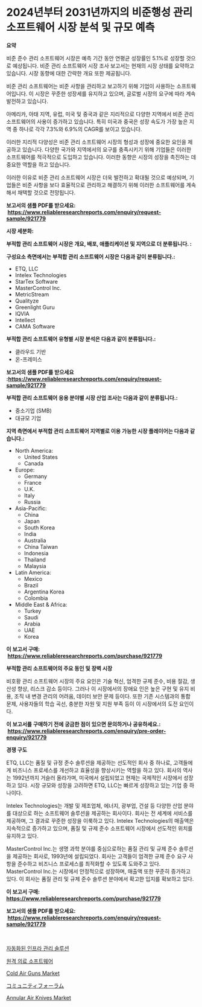 <p><h1>2024년부터 2031년까지의 비준행성 관리 소프트웨어 시장 분석 및 규모 예측</h1></p><p><strong>요약</strong></p>
<p><p>비준 준수 관리 소프트웨어 시장은 예측 기간 동안 연평균 성장률인 5.1%로 성장할 것으로 예상됩니다. 비준 관리 소프트웨어 시장 조사 보고서는 현재의 시장 상태를 요약하고 있습니다. 시장 동향에 대한 간략한 개요 또한 제공됩니다.</p><p>비준 관리 소프트웨어는 비준 사항을 관리하고 보고하기 위해 기업이 사용하는 소프트웨어입니다. 이 시장은 꾸준한 성장세를 유지하고 있으며, 글로벌 시장의 요구에 따라 계속 발전하고 있습니다.</p><p>아메리카, 아태 지역, 유럽, 미국 및 중국과 같은 지리적으로 다양한 지역에서 비준 관리 소프트웨어의 사용이 증가하고 있습니다. 특히 미국과 중국은 성장 속도가 가장 높은 지역 중 하나로 각각 7.3%와 6.9%의 CAGR를 보이고 있습니다.</p><p>이러한 지리적 다양성은 비준 관리 소프트웨어 시장의 형성과 성장에 중요한 요인을 제공하고 있습니다. 다양한 국가와 지역에서의 요구를 충족시키기 위해 기업들은 이러한 소프트웨어를 적극적으로 도입하고 있습니다. 이러한 동향은 시장의 성장을 촉진하는 데 중요한 역할을 하고 있습니다.</p><p>이러한 이유로 비준 관리 소프트웨어 시장은 더욱 발전하고 확대될 것으로 예상되며, 기업들은 비준 사항을 보다 효율적으로 관리하고 해결하기 위해 이러한 소프트웨어를 계속해서 채택할 것으로 전망됩니다.</p></p>
<p><strong>보고서의 샘플 PDF를 받으세요: &nbsp;<a href="https://www.reliableresearchreports.com/enquiry/request-sample/921779">https://www.reliableresearchreports.com/enquiry/request-sample/921779</a></strong></p>
<p><strong>시장 세분화:</strong></p>
<p><strong> 부적합 관리 소프트웨어 시장은 개요, 배포, 애플리케이션 및 지역으로 더 분류됩니다. :</strong></p>
<p><strong>구성요소 측면에서는 부적합 관리 소프트웨어 시장은 다음과 같이 분류됩니다.:</strong></p>
<p><ul><li>ETQ, LLC</li><li>Intelex Technologies</li><li>StarTex Software</li><li>MasterControl Inc.</li><li>MetricStream</li><li>Qualityze</li><li>Greenlight Guru</li><li>IQVIA</li><li>Intellect</li><li>CAMA Software</li></ul></p>
<p><strong> 부적합 관리 소프트웨어 유형별 시장 분석은 다음과 같이 분류됩니다.:</strong></p>
<p><ul><li>클라우드 기반</li><li>온-프레미스</li></ul></p>
<p><strong>보고서의 샘플 PDF를 받으세요 :<a href="https://www.reliableresearchreports.com/enquiry/request-sample/921779">https://www.reliableresearchreports.com/enquiry/request-sample/921779</a></strong></p>
<p><strong> 부적합 관리 소프트웨어 응용 분야별 시장 산업 조사는 다음과 같이 분류됩니다.:</strong></p>
<p><ul><li>중소기업 (SMB)</li><li>대규모 기업</li></ul></p>
<p><strong>지역 측면에서 부적합 관리 소프트웨어 지역별로 이용 가능한 시장 플레이어는 다음과 같습니다.:</strong></p>
<p><ul>
    <li>
        North America:
        <ul>
            <li>United States</li>
            <li>Canada</li>
        </ul>
    </li>
    <li>
        Europe:
        <ul>
            <li>Germany</li>
            <li>France</li>
            <li>U.K.</li>
            <li>Italy</li>
            <li>Russia</li>
        </ul>
    </li>
    <li>
        Asia-Pacific:
        <ul>
            <li>China</li>
            <li>Japan</li>
            <li>South Korea</li>
            <li>India</li>
            <li>Australia</li>
            <li>China Taiwan</li>
            <li>Indonesia</li>
            <li>Thailand</li>
            <li>Malaysia</li>
        </ul>
    </li>
    <li>
        Latin America:
        <ul>
            <li>Mexico</li>
            <li>Brazil</li>
            <li>Argentina Korea</li>
            <li>Colombia</li>
        </ul>
    </li>
    <li>
        Middle East & Africa:
        <ul>
            <li>Turkey</li>
            <li>Saudi</li>
            <li>Arabia</li>
            <li>UAE</li>
            <li>Korea</li>
        </ul>
    </li>
    </ul></p>
<p><strong>이 보고서 구매: &nbsp;<a href="https://www.reliableresearchreports.com/purchase/921779">https://www.reliableresearchreports.com/purchase/921779</a></strong></p>
<p><strong>부적합 관리 소프트웨어의 주요 동인 및 장벽 시장</strong></p>
<p><p>비호황 관리 소프트웨어 시장의 주요 요인은 기술 혁신, 엄격한 규제 준수, 비용 절감, 생산성 향상, 리스크 감소 등이다. 그러나 이 시장에서의 장애요 인은 높은 구현 및 유지 비용, 조직 내 변경 관리의 어려움, 데이터 보안 문제 등이다. 또한 기존 시스템과의 통합 문제, 사용자들의 학습 곡선, 충분한 자원 및 지원 부족 등이 이 시장에서의 도전 요인이다.</p></p>
<p><strong>이 보고서를 구매하기 전에 궁금한 점이 있으면 문의하거나 공유하세요.: &nbsp;<a href="https://www.reliableresearchreports.com/enquiry/pre-order-enquiry/921779">https://www.reliableresearchreports.com/enquiry/pre-order-enquiry/921779</a></strong></p>
<p><strong>경쟁 구도</strong></p>
<p><p>ETQ, LLC는 품질 및 규정 준수 솔루션을 제공하는 선도적인 회사 중 하나로, 고객들에게 비즈니스 프로세스를 개선하고 효율성을 향상시키는 역할을 하고 있다. 회사의 역사는 1992년까지 거슬러 올라가며, 미국에서 설립되었고 현재는 국제적인 시장에서 성장하고 있다. 시장 규모와 성장을 고려하면 ETQ, LLC는 빠르게 성장하고 있는 기업 중 하나이다.</p><p>Intelex Technologies는 개발 및 제조업체, 에너지, 광부업, 건설 등 다양한 산업 분야를 대상으로 하는 소프트웨어 솔루션을 제공하는 회사이다. 회사는 전 세계에 서비스를 제공하며, 그 결과로 꾸준한 성장을 이룩하고 있다. Intelex Technologies의 매출액은 지속적으로 증가하고 있으며, 품질 및 규제 준수 소프트웨어 시장에서 선도적인 위치를 유지하고 있다.</p><p>MasterControl Inc.는 생명 과학 분야를 중심으로하는 품질 관리 및 규제 준수 솔루션을 제공하는 회사로, 1993년에 설립되었다. 회사는 고객들이 엄격한 규제 준수 요구 사항을 준수하고 비즈니스 프로세스를 최적화할 수 있도록 도와주고 있다. MasterControl Inc.는 시장에서 안정적으로 성장하며, 매출액 또한 꾸준히 증가하고 있다. 이 회사는 품질 관리 및 규제 준수 솔루션 분야에서 확고한 입지를 확보하고 있다.</p></p>
<p><strong>이 보고서 구매: &nbsp; <a href="https://www.reliableresearchreports.com/purchase/921779">https://www.reliableresearchreports.com/purchase/921779</a></strong></p>
<p><strong>보고서의 샘플 PDF를 받으세요: &nbsp;<a href="https://www.reliableresearchreports.com/enquiry/request-sample/921779">https://www.reliableresearchreports.com/enquiry/request-sample/921779</a></strong><strong></strong></p>
<p>&nbsp;</p>
<p><p><a href="https://github.com/laholand/Market-Research-Report-List-2/blob/main/8705190182317.md">자동화된 인프라 관리 솔루션</a></p><p><a href="https://github.com/sougarounis/Market-Research-Report-List-2/blob/main/5353141182318.md">원격 의료 소프트웨어</a></p><p><a href="https://github.com/derrinmiltonellis35gcl/Market-Research-Report-List-1/blob/main/cold-air-guns-market.md">Cold Air Guns Market</a></p><p><a href="https://github.com/mohamedbakry57/Market-Research-Report-List-2/blob/main/1067197182321.md">コミュニティフォーラム</a></p><p><a href="https://github.com/Chiragrp22/Market-Research-Report-List-3/blob/main/annular-air-knives-market.md">Annular Air Knives Market</a></p></p>